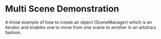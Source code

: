 # Multi Scene Demonstration

A trivial example of how to create an object (SceneManager) which is an iterator and enables one to move from one scene to another in an arbitrary fashion.
